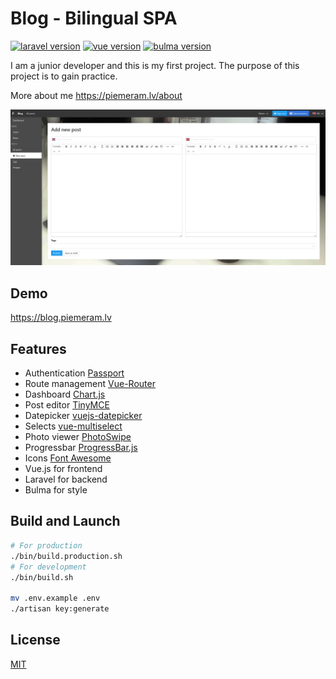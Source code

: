 # Blog - Bilingual SPA
[![laravel version](https://img.shields.io/badge/Laravel-5.7-orange.svg)](https://laravel.com/docs/5.7)
[![vue version](https://img.shields.io/badge/Vue.js-2.5-green.svg)](https://vuejs.org)
[![bulma version](https://img.shields.io/badge/Bulma-0.7-brightgreen.svg)](https://bulma.io)

I am a junior developer and this is my first project.
The purpose of this project is to gain practice.

More about me https://piemeram.lv/about

![blog.piemeram.lv](https://raw.githubusercontent.com/narkoze/blog/master/README.png)

## Demo

https://blog.piemeram.lv

## Features

- Authentication [Passport](https://laravel.com/docs/passport)
- Route management [Vue-Router](https://router.vuejs.org)
- Dashboard [Chart.js](https://www.chartjs.org)
- Post editor [TinyMCE](https://www.tiny.cloud)
- Datepicker [vuejs-datepicker](https://github.com/charliekassel/vuejs-datepicker)
- Selects [vue-multiselect](https://github.com/shentao/vue-multiselect)
- Photo viewer [PhotoSwipe](http://photoswipe.com)
- Progressbar [ProgressBar.js](https://kimmobrunfeldt.github.io/progressbar.js/)
- Icons [Font Awesome](https://fontawesome.com)
- Vue.js for frontend
- Laravel for backend
- Bulma for style

## Build and Launch

``` bash
# For production
./bin/build.production.sh
# For development
./bin/build.sh

mv .env.example .env
./artisan key:generate
```

## License
[MIT](http://opensource.org/licenses/MIT)
